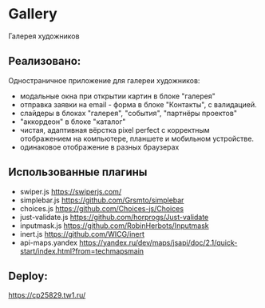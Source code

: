 # Gallery

Галерея художников

## Реализовано:

Одностраничное приложение для галереи художников:

- модальные окна при открытии картин в блоке "галерея"
- отправка заявки на email - форма в блоке "Контакты", с валидацией.
- слайдеры в блоках "галерея", "события", "партнёры проектов"
- "аккордеон" в блоке "каталог"
- чистая, адаптивная вёрстка pixel perfect с корректным отображением на компьютере, планшете и мобильном устройстве.
- одинаковое отображение в разных браузерах

## Использованные плагины

- swiper.js <https://swiperjs.com/>
- simplebar.js <https://github.com/Grsmto/simplebar>
- choices.js <https://github.com/Choices-js/Choices>
- just-validate.js <https://github.com/horprogs/Just-validate>
- inputmask.js <https://github.com/RobinHerbots/Inputmask>
- inert.js <https://github.com/WICG/inert>
- api-maps.yandex <https://yandex.ru/dev/maps/jsapi/doc/2.1/quick-start/index.html?from=techmapsmain>

## Deploy:

https://cp25829.tw1.ru/
